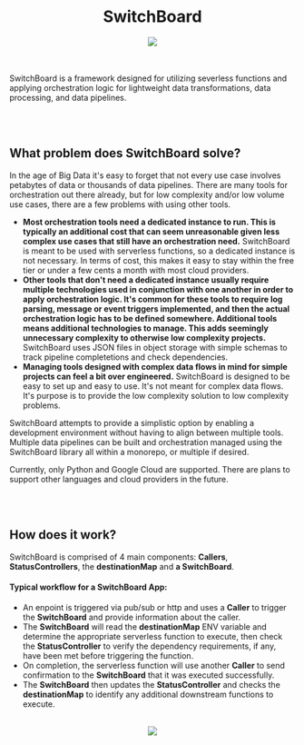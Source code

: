 <h1 align="center">SwitchBoard</h1>

<div align="center">
  <img src="https://github.com/osteensco/SwitchBoard/assets/86266589/e480f7f1-b9e1-47d9-a305-f1fbac124c9c"><br>
</div>

<br>
<br>

SwitchBoard is a framework designed for utilizing severless functions and applying orchestration logic for lightweight data transformations, data processing, and data pipelines.

<br>
<br>


## What problem does SwitchBoard solve?
  
In the age of Big Data it's easy to forget that not every use case involves petabytes of data or thousands of data pipelines.
There are many tools for orchestration out there already, but for low complexity and/or low volume use cases, there are a few problems with using other tools.
<br>
  
* **Most orchestration tools need a dedicated instance to run. This is typically an additional cost that can seem unreasonable given less complex use cases that still have an orchestration need.** SwitchBoard is meant to be used with serverless functions, so a dedicated instance is not necessary. In terms of cost, this makes it easy to stay within the free tier or under a few cents a month with most cloud providers.
* **Other tools that don't need a dedicated instance usually require multiple technologies used in conjunction with one another in order to apply orchestration logic. It's common for these tools to require log parsing, message or event triggers implemented, and then the actual orchestration logic has to be defined somewhere. Additional tools means additional technologies to manage. This adds seemingly unnecessary complexity to otherwise low complexity projects.** SwitchBoard uses JSON files in object storage with simple schemas to track pipeline completetions and check dependencies. 
* **Managing tools designed with complex data flows in mind for simple projects can feel a bit over engineered.** SwitchBoard is designed to be easy to set up and easy to use. It's not meant for complex data flows. It's purpose is to provide the low complexity solution to low complexity problems.
  
SwitchBoard attempts to provide a simplistic option by enabling a development environment without having to align between multiple tools.  
Multiple data pipelines can be built and orchestration managed using the SwitchBoard library all within a monorepo, or multiple if desired.  
  
Currently, only Python and Google Cloud are supported. There are plans to support other languages and cloud providers in the future.  

<br>
<br>

## How does it work?
  
SwitchBoard is comprised of 4 main components: **Callers**, **StatusControllers**, the **destinationMap** and **a SwitchBoard**.  
  
#### Typical workflow for a SwitchBoard App: 
* An enpoint is triggered via pub/sub or http and uses a **Caller** to trigger the **SwitchBoard** and provide information about the caller.  
* The **SwitchBoard** will read the **destinationMap** ENV variable and determine the appropriate serverless function to execute, then check the **StatusController** to verify the dependency requirements, if any, have been met before triggering the function.  
* On completion, the serverless function will use another **Caller** to send confirmation to the **SwitchBoard** that it was executed successfully.  
* The **SwitchBoard** then updates the **StatusController** and checks the **destinationMap** to identify any additional downstream functions to execute.  
<br>

<div align="center">
  <img src="https://github.com/osteensco/SwitchBoard/assets/86266589/8c15c91f-9f3c-4b23-be77-3317b5d5a918"><br>
</div>

